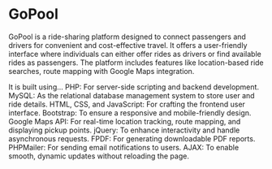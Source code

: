 # GoPool
GoPool is a ride-sharing platform designed to connect passengers and drivers for convenient and cost-effective travel. It offers a user-friendly interface where individuals can either offer rides as drivers or find available rides as passengers. The platform includes features like location-based ride searches, route mapping with Google Maps integration.

It is built using...
PHP: For server-side scripting and backend development.
MySQL: As the relational database management system to store user and ride details.
HTML, CSS, and JavaScript: For crafting the frontend user interface.
Bootstrap: To ensure a responsive and mobile-friendly design.
Google Maps API: For real-time location tracking, route mapping, and displaying pickup points.
jQuery: To enhance interactivity and handle asynchronous requests.
FPDF: For generating downloadable PDF reports.
PHPMailer: For sending email notifications to users.
AJAX: To enable smooth, dynamic updates without reloading the page.
